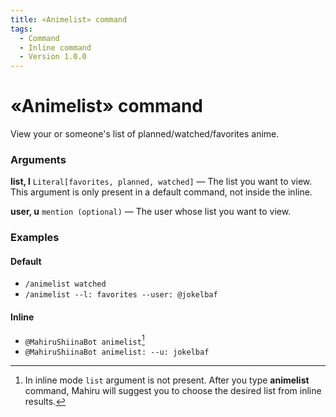 ```yaml
---
title: «Animelist» command
tags:
  - Command
  - Inline command
  - Version 1.0.0
---
```


# «Animelist» command

View your or someone's list of planned/watched/favorites anime.

### Arguments

**list, l**  `Literal[favorites, planned, watched]` — The list you want to view. This argument is only present in a default command, not inside the inline.

**user, u** `mention (optional)` — The user whose list you want to view.

### Examples

#### Default
+ `/animelist watched`
+ `/animelist --l: favorites --user: @jokelbaf`

#### Inline
+ `@MahiruShiinaBot animelist`[^1]
+ `@MahiruShiinaBot animelist: --u: jokelbaf`

[^1]: In inline mode `list` argument is not present. After you type **animelist** command, Mahiru will suggest you to choose the desired list from inline results.
